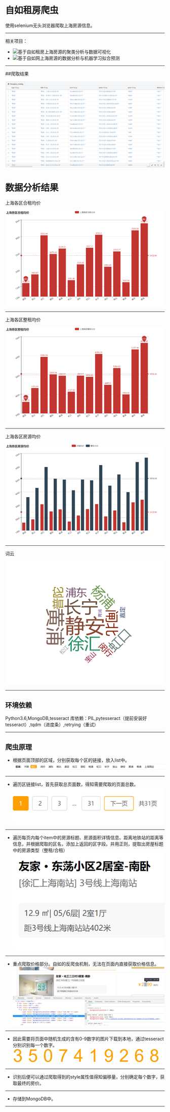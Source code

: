 ﻿# 自如租房爬虫
使用selenium无头浏览器爬取上海房源信息。

---

相关项目：

- ![基于自如租房上海房源的聚类分析与数据可视化](https://github.com/brandonchow1997/ziroom_ml_analysis)
- ![基于自如网上海房源的数据分析与机器学习拟合预测](https://github.com/brandonchow1997/housing-forecast)

---

##爬取结果

![result](https://github.com/brandonchow1997/ziroom-spider/blob/master/pics/result.png)
# 数据分析结果

上海各区合租均价

![合租均价](https://github.com/brandonchow1997/ziroom-spider/blob/master/pics/上海各区合租均价.png)

---

上海各区整租均价


![整租均价](https://github.com/brandonchow1997/ziroom-spider/blob/master/pics/上海各区整租均价.png)

---

上海各区房源均价

![整租均价](https://github.com/brandonchow1997/ziroom-spider/blob/master/pics/上海各区房源均价.png)

---

词云

![整租均价](https://github.com/brandonchow1997/ziroom-spider/blob/master/pics/echarts.png)

---

## 环境依赖
Python3.6,MongoDB,tesseract
库依赖：PIL,pytesseract（提前安装好tesseract）,tqdm（进度条）,retrying（重试）

---

## 爬虫原理
- 根据页面顶部的区域，分别获取每个区的链接，放入list中。
![步骤1](https://github.com/brandonchow1997/ziroom-spider/blob/master/pics/district.png)

---

- 遍历区链接list，首先获取总页面数，得知需要爬取的页面总数。
![步骤2](https://github.com/brandonchow1997/ziroom-spider/blob/master/pics/3.png)

---

- 遍历每页内每个item中的房源标题、房源面积详情信息、距离地铁站的距离等信息，并根据爬取的区名，添加上返回的区字段。并用正则，提取出房屋标题中的房源类型（整租/合租）
![步骤3](https://github.com/brandonchow1997/ziroom-spider/blob/master/pics/2.png)

---

- 重点爬取价格部分。自如的反爬虫机制，无法在页面内直接获取价格信息。
![步骤4](https://github.com/brandonchow1997/ziroom-spider/blob/master/pics/1.png)

---

- 因此需要将页面中随机生成的含有0-9数字的图片下载到本地，通过tesseract分别识别每一个数字。
![步骤5](https://github.com/brandonchow1997/ziroom-spider/blob/master/pics/pic.png)

---

- 识别后便可以通过爬取得到的style属性值得知偏移量，分别确定每个数字，获取最终的房价。

---

- 存储到MongoDB中。

---

